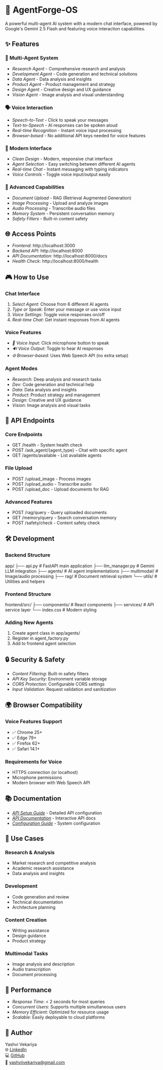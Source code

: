 # 🤖 AgentForge-OS

A powerful multi-agent AI system with a modern chat interface, powered by Google's Gemini 2.5 Flash and featuring voice interaction capabilities.

## ✨ Features

### 🎯 Multi-Agent System
- *Research Agent* - Comprehensive research and analysis
- *Development Agent* - Code generation and technical solutions
- *Data Agent* - Data analysis and insights
- *Product Agent* - Product management and strategy
- *Design Agent* - Creative design and UX guidance
- *Vision Agent* - Image analysis and visual understanding

### 🗣 Voice Interaction
- *Speech-to-Text* - Click to speak your messages
- *Text-to-Speech* - AI responses can be spoken aloud
- *Real-time Recognition* - Instant voice input processing
- *Browser-based* - No additional API keys needed for voice features

### 🎨 Modern Interface
- *Clean Design* - Modern, responsive chat interface
- *Agent Selection* - Easy switching between different AI agents
- *Real-time Chat* - Instant messaging with typing indicators
- *Voice Controls* - Toggle voice input/output easily

### 🔧 Advanced Capabilities
- *Document Upload* - RAG (Retrieval Augmented Generation)
- *Image Processing* - Upload and analyze images
- *Audio Processing* - Transcribe audio files
- *Memory System* - Persistent conversation memory
- *Safety Filters* - Built-in content safety


## 🌐 Access Points

- *Frontend*: http://localhost:3000
- *Backend API*: http://localhost:8000
- *API Documentation*: http://localhost:8000/docs
- *Health Check*: http://localhost:8000/health

## 🎮 How to Use

### Chat Interface
1. *Select Agent*: Choose from 6 different AI agents
2. *Type or Speak*: Enter your message or use voice input
3. *Voice Settings*: Toggle voice responses on/off
4. *Real-time Chat*: Get instant responses from AI agents

### Voice Features
- *🎤 Voice Input*: Click microphone button to speak
- *🔊 Voice Output*: Toggle to hear AI responses
- *🌐 Browser-based*: Uses Web Speech API (no extra setup)

### Agent Modes
- *Research*: Deep analysis and research tasks
- *Dev*: Code generation and technical help
- *Data*: Data analysis and insights
- *Product*: Product strategy and management
- *Design*: Creative and UX guidance
- *Vision*: Image analysis and visual tasks


## 📡 API Endpoints

### Core Endpoints
- GET /health - System health check
- POST /ask_agent/{agent_type} - Chat with specific agent
- GET /agents/available - List available agents

### File Upload
- POST /upload_image - Process images
- POST /upload_audio - Transcribe audio
- POST /upload_doc - Upload documents for RAG

### Advanced Features
- POST /rag/query - Query uploaded documents
- GET /memory/query - Search conversation memory
- POST /safety/check - Content safety check

## 🛠 Development

### Backend Structure

app/
├── api.py              # FastAPI main application
├── llm_manager.py      # Gemini LLM integration
├── agents/             # AI agent implementations
├── multimodal/         # Image/audio processing
├── rag/               # Document retrieval system
└── utils/             # Utilities and helpers


### Frontend Structure

frontend/src/
├── components/         # React components
├── services/          # API service layer
└── index.css         # Modern styling


### Adding New Agents
1. Create agent class in app/agents/
2. Register in agent_factory.py
3. Add to frontend agent selection

## 🔒 Security & Safety

- *Content Filtering*: Built-in safety filters
- *API Key Security*: Environment variable storage
- *CORS Protection*: Configurable CORS settings
- *Input Validation*: Request validation and sanitization

## 🌍 Browser Compatibility

### Voice Features Support
- ✅ Chrome 25+
- ✅ Edge 79+
- ✅ Firefox 62+
- ✅ Safari 14.1+

### Requirements for Voice
- HTTPS connection (or localhost)
- Microphone permissions
- Modern browser with Web Speech API


## 📚 Documentation

- *[API Setup Guide](API_SETUP_GUIDE.md)* - Detailed API configuration
- *[API Documentation](http://localhost:8000/docs)* - Interactive API docs
- *[Configuration Guide](config/config.yaml)* - System configuration

## 🎯 Use Cases

### Research & Analysis
- Market research and competitive analysis
- Academic research assistance
- Data analysis and insights

### Development
- Code generation and review
- Technical documentation
- Architecture planning

### Content Creation
- Writing assistance
- Design guidance
- Product strategy

### Multimodal Tasks
- Image analysis and description
- Audio transcription
- Document processing

## 🚀 Performance

- *Response Time*: < 2 seconds for most queries
- *Concurrent Users*: Supports multiple simultaneous users
- *Memory Efficient*: Optimized for resource usage
- *Scalable*: Easily deployable to cloud platforms

## 👤 Author

Yashvi Vekariya  
🌐 [LinkedIn](https://www.linkedin.com/in/yashvi-vekariya)  
💻 [GitHub](https://github.com/Yashvi-Vekariya)  
📧 [yashviivekariya@gmail.com](mailto:yashviivekariya@gmail.com)
